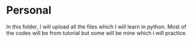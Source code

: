 # Personal

In this folder, I will upload all the files which I will learn in python.
Most of the codes will be from tutorial but some will be mine which i will practice.
 
